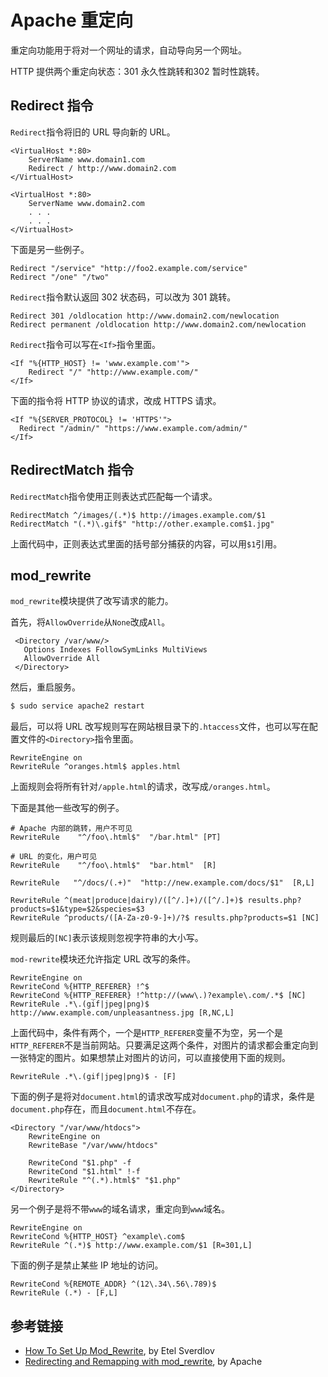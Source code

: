 # Apache 重定向

重定向功能用于将对一个网址的请求，自动导向另一个网址。

HTTP 提供两个重定向状态：301 永久性跳转和302 暂时性跳转。

## Redirect 指令

`Redirect`指令将旧的 URL 导向新的 URL。

```
<VirtualHost *:80>
	ServerName www.domain1.com
	Redirect / http://www.domain2.com
</VirtualHost>

<VirtualHost *:80>
	ServerName www.domain2.com
	. . .
	. . .
</VirtualHost>
```

下面是另一些例子。

```
Redirect "/service" "http://foo2.example.com/service"
Redirect "/one" "/two"
```

`Redirect`指令默认返回 302 状态码，可以改为 301 跳转。

```
Redirect 301 /oldlocation http://www.domain2.com/newlocation
Redirect permanent /oldlocation http://www.domain2.com/newlocation
```

`Redirect`指令可以写在`<If>`指令里面。

```
<If "%{HTTP_HOST} != 'www.example.com'">
    Redirect "/" "http://www.example.com/"
</If>
```

下面的指令将 HTTP 协议的请求，改成 HTTPS 请求。

```
<If "%{SERVER_PROTOCOL} != 'HTTPS'">
  Redirect "/admin/" "https://www.example.com/admin/"
</If>
```

## RedirectMatch 指令

`RedirectMatch`指令使用正则表达式匹配每一个请求。

```
RedirectMatch ^/images/(.*)$ http://images.example.com/$1
RedirectMatch "(.*)\.gif$" "http://other.example.com$1.jpg"
```

上面代码中，正则表达式里面的括号部分捕获的内容，可以用`$1`引用。

## mod_rewrite

`mod_rewrite`模块提供了改写请求的能力。

首先，将`AllowOverride`从`None`改成`All`。

```
 <Directory /var/www/>
   Options Indexes FollowSymLinks MultiViews
   AllowOverride All
 </Directory>
```

然后，重启服务。

```bash
$ sudo service apache2 restart
```

最后，可以将 URL 改写规则写在网站根目录下的`.htaccess`文件，也可以写在配置文件的`<Directory>`指令里面。

```
RewriteEngine on
RewriteRule ^oranges.html$ apples.html
```

上面规则会将所有针对`/apple.html`的请求，改写成`/oranges.html`。

下面是其他一些改写的例子。

```
# Apache 内部的跳转，用户不可见
RewriteRule    "^/foo\.html$"  "/bar.html" [PT]

# URL 的变化，用户可见
RewriteRule    "^/foo\.html$"  "bar.html"  [R]

RewriteRule   "^/docs/(.+)"  "http://new.example.com/docs/$1"  [R,L]

RewriteRule ^(meat|produce|dairy)/([^/.]+)/([^/.]+)$ results.php?products=$1&type=$2&species=$3
RewriteRule ^products/([A-Za-z0-9-]+)/?$ results.php?products=$1 [NC]
```

规则最后的`[NC]`表示该规则忽视字符串的大小写。

`mod-rewrite`模块还允许指定 URL 改写的条件。

```
RewriteEngine on
RewriteCond %{HTTP_REFERER} !^$
RewriteCond %{HTTP_REFERER} !^http://(www\.)?example\.com/.*$ [NC]
RewriteRule .*\.(gif|jpeg|png)$ http://www.example.com/unpleasantness.jpg [R,NC,L]
```

上面代码中，条件有两个，一个是`HTTP_REFERER`变量不为空，另一个是`HTTP_REFERER`不是当前网站。只要满足这两个条件，对图片的请求都会重定向到一张特定的图片。如果想禁止对图片的访问，可以直接使用下面的规则。

```
RewriteRule .*\.(gif|jpeg|png)$ - [F]
```

下面的例子是将对`document.html`的请求改写成对`document.php`的请求，条件是`document.php`存在，而且`document.html`不存在。

```
<Directory "/var/www/htdocs">
    RewriteEngine on
    RewriteBase "/var/www/htdocs"

    RewriteCond "$1.php" -f
    RewriteCond "$1.html" !-f
    RewriteRule "^(.*).html$" "$1.php"
</Directory>
```

另一个例子是将不带`www`的域名请求，重定向到`www`域名。

```
RewriteEngine on
RewriteCond %{HTTP_HOST} ^example\.com$
RewriteRule ^(.*)$ http://www.example.com/$1 [R=301,L]
```

下面的例子是禁止某些 IP 地址的访问。

```
RewriteCond %{REMOTE_ADDR} ^(12\.34\.56\.789)$
RewriteRule (.*) - [F,L]
```

## 参考链接

- [How To Set Up Mod_Rewrite](https://www.digitalocean.com/community/tutorials/how-to-set-up-mod_rewrite), by Etel Sverdlov
- [Redirecting and Remapping with mod_rewrite](https://httpd.apache.org/docs/2.4/rewrite/remapping.html), by Apache
